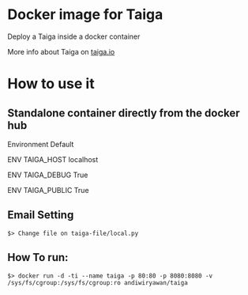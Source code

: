# Docker image for Taiga

Deploy a Taiga inside a docker container

More info about Taiga on [taiga.io](https://taiga.io)

# How to use it

## Standalone container directly from the docker hub

Environment Default

ENV TAIGA_HOST localhost

ENV TAIGA_DEBUG True

ENV TAIGA_PUBLIC True

## Email Setting

    $> Change file on taiga-file/local.py

## How To run:

    $> docker run -d -ti --name taiga -p 80:80 -p 8080:8080 -v /sys/fs/cgroup:/sys/fs/cgroup:ro andiwiryawan/taiga

